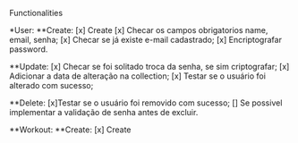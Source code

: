 Functionalities

*User:
**Create:
[x] Create
[x] Checar os campos obrigatorios name, email, senha;
[x] Checar se já existe e-mail cadastrado;
[x] Encriptografar password.

**Update:
[x] Checar se foi solitado troca da senha, se sim criptografar;
[x] Adicionar a data de alteração na collection;
[x] Testar se o usuário foi alterado com sucesso;

**Delete:
[x]Testar se o usuário foi removido com sucesso;
[] Se possivel implementar a validação de senha antes de excluir.

**Workout:
**Create:
[x] Create
